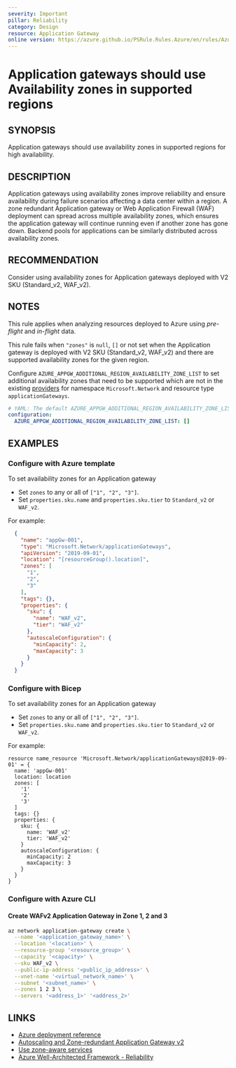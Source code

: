 ```yaml
---
severity: Important
pillar: Reliability
category: Design
resource: Application Gateway
online version: https://azure.github.io/PSRule.Rules.Azure/en/rules/Azure.AppGw.AvailabilityZone/
---
```


# Application gateways should use Availability zones in supported regions

## SYNOPSIS

Application gateways should use availability zones in supported regions for high availability.

## DESCRIPTION

Application gateways using availability zones improve reliability and ensure availability during failure scenarios
affecting a data center within a region. A zone redundant Application gateway or Web Application Firewall (WAF)
deployment can spread across multiple availability zones, which ensures the application gateway will continue
running even if another zone has gone down. Backend pools for applications can be similarly distributed across
availability zones.

## RECOMMENDATION

Consider using availability zones for Application gateways deployed with V2 SKU (Standard_v2, WAF_v2).

## NOTES

This rule applies when analyzing resources deployed to Azure using *pre-flight* and *in-flight* data.

This rule fails when `"zones"` is `null`, `[]` or not set when the Application gateway is deployed with V2
SKU (Standard_v2, WAF_v2) and there are supported availability zones for the given region.

Configure `AZURE_APPGW_ADDITIONAL_REGION_AVAILABILITY_ZONE_LIST` to set additional availability zones that need to be
supported which are not in the existing [providers](https://github.com/Azure/PSRule.Rules.Azure/blob/main/data/providers/)
for namespace `Microsoft.Network` and resource type `applicationGateways`.

```yaml
# YAML: The default AZURE_APPGW_ADDITIONAL_REGION_AVAILABILITY_ZONE_LIST configuration option
configuration:
  AZURE_APPGW_ADDITIONAL_REGION_AVAILABILITY_ZONE_LIST: []
```

## EXAMPLES

### Configure with Azure template

To set availability zones for an Application gateway

- Set `zones` to any or all of `["1", "2", "3"]`.
- Set `properties.sku.name` and `properties.sku.tier` to `Standard_v2` or `WAF_v2`.

For example:

```json
  {
    "name": "appGw-001",
    "type": "Microsoft.Network/applicationGateways",
    "apiVersion": "2019-09-01",
    "location": "[resourceGroup().location]",
    "zones": [
      "1",
      "2",
      "3"
    ],
    "tags": {},
    "properties": {
      "sku": {
        "name": "WAF_v2",
        "tier": "WAF_v2"
      },
      "autoscaleConfiguration": {
        "minCapacity": 2,
        "maxCapacity": 3
      }
    }
  }
```

### Configure with Bicep

To set availability zones for an Application gateway

- Set `zones` to any or all of `["1", "2", "3"]`.
- Set `properties.sku.name` and `properties.sku.tier` to `Standard_v2` or `WAF_v2`.

For example:

```bicep
resource name_resource 'Microsoft.Network/applicationGateways@2019-09-01' = {
  name: 'appGw-001'
  location: location
  zones: [
    '1'
    '2'
    '3'
  ]
  tags: {}
  properties: {
    sku: {
      name: 'WAF_v2'
      tier: 'WAF_v2'
    }
    autoscaleConfiguration: {
      minCapacity: 2
      maxCapacity: 3
    }
  }
}
```

### Configure with Azure CLI

#### Create WAFv2 Application Gateway in Zone 1, 2 and 3

```bash
az network application-gateway create \
  --name '<application_gateway_name>' \
  --location '<location>' \
  --resource-group '<resource_group>' \
  --capacity '<capacity>' \
  --sku WAF_v2 \
  --public-ip-address '<public_ip_address>' \
  --vnet-name '<virtual_network_name>' \
  --subnet '<subnet_name>' \
  --zones 1 2 3 \
  --servers '<address_1>' '<address_2>'
```

## LINKS

- [Azure deployment reference](https://learn.microsoft.com/azure/templates/microsoft.network/applicationgateways?tabs=json)
- [Autoscaling and Zone-redundant Application Gateway v2](https://learn.microsoft.com/azure/application-gateway/application-gateway-autoscaling-zone-redundant)
- [Use zone-aware services](https://learn.microsoft.com/azure/architecture/framework/resiliency/design-best-practices#use-zone-aware-services)
- [Azure Well-Architected Framework - Reliability](https://learn.microsoft.com/azure/architecture/framework/resiliency/)
